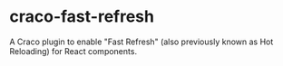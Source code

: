 # craco-fast-refresh
A Craco plugin to enable "Fast Refresh" (also previously known as Hot Reloading) for React components.
